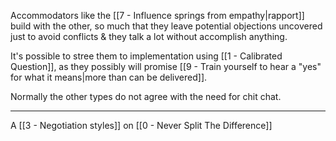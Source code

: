 Accommodators like the [[7 - Influence springs from empathy|rapport]] build with the other, so much that they leave potential objections uncovered just to avoid conflicts & they talk a lot without accomplish anything.

It's possible to stree them to implementation using [[1 - Calibrated Question]], as they possibly will promise [[9 - Train yourself to hear a "yes" for what it means|more than can be delivered]].

Normally the other types do not agree with the need for chit chat.

---

A [[3 - Negotiation styles]] on [[0 - Never Split The Difference]]
